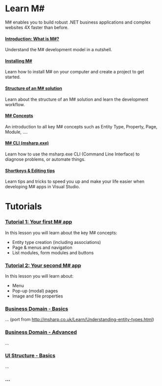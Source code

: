 # Learn M#
M# enables you to build robust .NET business applications and complex websites 4X faster than before.

#### [Introduction: What is M#?](Overview/README.md)
Understand the M# development model in a nutshell.

#### [Installing M#](Install/README.md)
Learn how to install M# on your computer and create a project to get started.

#### [Structure of an M# solution](Structure/README.md)
Learn about the structure of an M# solution and learn the development workflow.

#### [M# Concepts](Basics/Concepts.md)
An introduction to all key M# concepts such as Entity Type, Property, Page, Module, ....

#### [M# CLI (msharp.exe)](Basics/CLI.md)
Learn how to use the msharp.exe CLI (Command Line Interface) to diagnose problems, or automate things.

#### [Shortkeys & Editing tips](Basics/Tips.md)
Learn tips and tricks to speed you up and make your life easier when developing M# apps in Visual Studio.

# Tutorials

### [Tutorial 1: Your first M# app](Tutorials/1/README.md)
In this lesson you will learn about the key M# concepts:
- Entity type creation (including associations)
- Page & menus and navigation
- List modules, form modules and buttons

### [Tutorial 2: Your second M# app](Tutorials/2/README.md)
In this lesson you will learn about:
- Menu
- Pop-up (modal) pages
- Image and file properties


### [Business Domain - Basics](Domain/README.md)
... (port from http://msharp.co.uk/Learn/Understanding-entity-types.html)

### [Business Domain - Advanced](Domain/Advanced/README.md)
...

### [UI Structure - Basics](UI/README.md)
...

### ...
